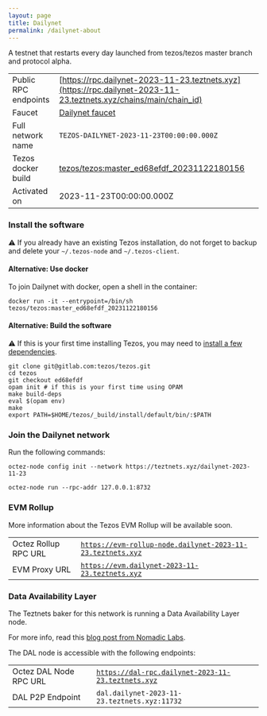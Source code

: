 ```yaml
---
layout: page
title: Dailynet
permalink: /dailynet-about
---
```


A testnet that restarts every day launched from tezos/tezos master branch and protocol alpha.

| | |
|-------|---------------------|
| Public RPC endpoints | [https://rpc.dailynet-2023-11-23.teztnets.xyz](https://rpc.dailynet-2023-11-23.teztnets.xyz/chains/main/chain_id)<br/> |
| Faucet | [Dailynet faucet](https://faucet.dailynet-2023-11-23.teztnets.xyz) |
| Full network name | `TEZOS-DAILYNET-2023-11-23T00:00:00.000Z` |
| Tezos docker build | [tezos/tezos:master_ed68efdf_20231122180156](https://hub.docker.com/r/tezos/tezos/tags?page=1&ordering=last_updated&name=master_ed68efdf_20231122180156) |
| Activated on | 2023-11-23T00:00:00.000Z |





### Install the software

⚠️  If you already have an existing Tezos installation, do not forget to backup and delete your `~/.tezos-node` and `~/.tezos-client`.



#### Alternative: Use docker

To join Dailynet with docker, open a shell in the container:

```
docker run -it --entrypoint=/bin/sh tezos/tezos:master_ed68efdf_20231122180156
```

#### Alternative: Build the software

⚠️  If this is your first time installing Tezos, you may need to [install a few dependencies](https://tezos.gitlab.io/introduction/howtoget.html#setting-up-the-development-environment-from-scratch).

```
git clone git@gitlab.com:tezos/tezos.git
cd tezos
git checkout ed68efdf
opam init # if this is your first time using OPAM
make build-deps
eval $(opam env)
make
export PATH=$HOME/tezos/_build/install/default/bin/:$PATH
```

### Join the Dailynet network

Run the following commands:

```
octez-node config init --network https://teztnets.xyz/dailynet-2023-11-23

octez-node run --rpc-addr 127.0.0.1:8732
```


### EVM Rollup

More information about the Tezos EVM Rollup will be available soon.

| | |
|-------|---------------------|
| Octez Rollup RPC URL | [`https://evm-rollup-node.dailynet-2023-11-23.teztnets.xyz`](https://evm-rollup-node.dailynet-2023-11-23.teztnets.xyz/global/block/head) |
| EVM Proxy URL | [`https://evm.dailynet-2023-11-23.teztnets.xyz`](https://evm.dailynet-2023-11-23.teztnets.xyz) |




### Data Availability Layer

The Teztnets baker for this network is running a Data Availability Layer node.

For more info, read this [blog post from Nomadic Labs](https://research-development.nomadic-labs.com/data-availability-layer-tezos.html).

The DAL node is accessible with the following endpoints:

| | |
|-------|---------------------|
| Octez DAL Node RPC URL | [`https://dal-rpc.dailynet-2023-11-23.teztnets.xyz`](https://dal-rpc.dailynet-2023-11-23.teztnets.xyz) |
| DAL P2P Endpoint | `dal.dailynet-2023-11-23.teztnets.xyz:11732` |




